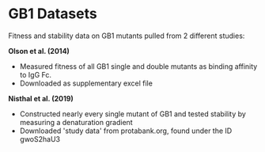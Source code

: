 # GB1 Datasets  
Fitness and stability data on GB1 mutants pulled from 2 different studies:

**Olson et al. (2014)**
* Measured fitness of all GB1 single and double mutants as binding affinity to
IgG Fc.
* Downloaded as supplementary excel file

**Nisthal et al. (2019)**
* Constructed nearly every single mutant of GB1 and tested stability by measuring
a denaturation gradient
* Downloaded 'study data' from protabank.org, found under the ID gwoS2haU3
